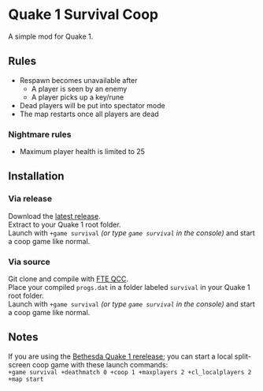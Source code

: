 # Quake 1 Survival Coop
A simple mod for Quake 1.

## Rules
* Respawn becomes unavailable after
	* A player is seen by an enemy
	* A player picks up a key/rune
* Dead players will be put into spectator mode
* The map restarts once all players are dead
### Nightmare rules
* Maximum player health is limited to 25

## Installation
### Via release
Download the [latest release](releases).\
Extract to your Quake 1 root folder.\
Launch with `+game survival` _(or type `game survival` in the console)_ and start a coop game like normal.


### Via source
Git clone and compile with [FTE QCC](https://fte.triptohell.info/downloads).\
Place your compiled `progs.dat` in a folder labeled `survival` in your Quake 1 root folder.\
Launch with `+game survival` _(or type `game survival` in the console)_ and start a coop game like normal.

## Notes
If you are using the [Bethesda Quake 1 rerelease](https://store.steampowered.com/app/2310); you can start a local split-screen coop game with these launch commands:\
`+game survival +deathmatch 0 +coop 1 +maxplayers 2 +cl_localplayers 2 +map start`